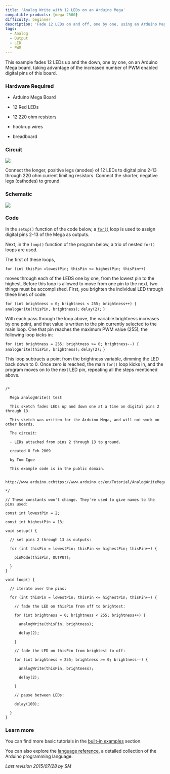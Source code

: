 ```yaml
---
title: 'Analog Write with 12 LEDs on an Arduino Mega'
compatible-products: [mega-2560]
difficulty: beginner
description: 'Fade 12 LEDs on and off, one by one, using an Arduino Mega board.'
tags:
  - Analog
  - Output
  - LED
  - PWM
---
```


This example fades 12  LEDs up and the down, one by one, on an Arduino Mega board, taking advantage of the increased number of PWM enabled digital pins of this board.

### Hardware Required

- Arduino Mega Board

- 12 Red LEDs
- 12 220 ohm resistors

- hook-up wires

- breadboard

### Circuit

![](assets/circuit.png)



Connect the longer, positive legs (anodes) of 12 LEDs to digital pins 2-13 through 220 ohm current limiting resistors. Connect the shorter, negative legs (cathodes) to ground.

### Schematic

![](assets/schematic.png)

### Code

In the `setup()` function of the code below, a [`for()`](https://www.arduino.cc/en/Reference/For) loop is used to assign digital pins 2-13 of the Mega as outputs.

Next, in the `loop()` function of the program below, a trio of nested `for()` loops are used.

The first of these loops,

`for (int thisPin =lowestPin; thisPin <= highestPin; thisPin++)`

moves through each of the LEDS one by one, from the lowest pin to the highest. Before this loop is allowed to move from one pin to the next, two things must be accomplished. First, you brighten the individual LED through these lines of code:

`for (int brightness = 0; brightness < 255; brightness++) {`
`analogWrite(thisPin, brightness);`
`delay(2);`
`}`

With each pass through the loop above, the variable brightness increases by one point, and that value is  written to the pin currently selected to the main loop. One that pin reaches the maximum PWM value (255), the following loop kicks in:

`for (int brightness = 255; brightness >= 0; brightness--) {`
`analogWrite(thisPin, brightness);`
`delay(2);`
`}`

This loop subtracts a point from the brightness variable, dimming the LED back down to 0. Once zero is reached, the main `for()` loop kicks in, and the program moves on to the next LED pin, repeating all the steps mentioned above.

```arduino

/*

  Mega analogWrite() test

  This sketch fades LEDs up and down one at a time on digital pins 2 through 13.

  This sketch was written for the Arduino Mega, and will not work on other boards.

  The circuit:

  - LEDs attached from pins 2 through 13 to ground.

  created 8 Feb 2009

  by Tom Igoe

  This example code is in the public domain.

  http://www.arduino.cchttps://www.arduino.cc/en/Tutorial/AnalogWriteMega

*/

// These constants won't change. They're used to give names to the pins used:

const int lowestPin = 2;

const int highestPin = 13;

void setup() {

  // set pins 2 through 13 as outputs:

  for (int thisPin = lowestPin; thisPin <= highestPin; thisPin++) {

    pinMode(thisPin, OUTPUT);

  }
}

void loop() {

  // iterate over the pins:

  for (int thisPin = lowestPin; thisPin <= highestPin; thisPin++) {

    // fade the LED on thisPin from off to brightest:

    for (int brightness = 0; brightness < 255; brightness++) {

      analogWrite(thisPin, brightness);

      delay(2);

    }

    // fade the LED on thisPin from brightest to off:

    for (int brightness = 255; brightness >= 0; brightness--) {

      analogWrite(thisPin, brightness);

      delay(2);

    }

    // pause between LEDs:

    delay(100);

  }
}
```

### Learn more

You can find more basic tutorials in the [built-in examples](/built-in-examples) section.

You can also explore the [language reference](https://www.arduino.cc/reference/en/), a detailed collection of the Arduino programming language.

*Last revision 2015/07/28 by SM*
